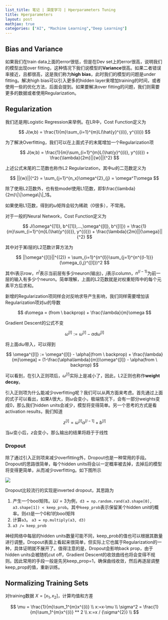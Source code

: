 ```yaml
---
list_title: 笔记 | 深度学习 | Hperparameters Tuning
title: Hperparameters
layout: post
mathjax: true
categories: ["AI", "Machine Learning","Deep Learning"]
---
```


## Bias and Variance

如果我们在train data上面的error很低，但是在Dev set上的error很高，说明我们的模型出现over fitting，这种情况下我们说模型的**Variance**很高。如果二者错误率接近，且都很高，这是我们称为**high bias**，此时我们的模型的问题是under fitting。解决high bias可以引入更多的hidden layer来增加training的时间，或者使用一些的优化方法，后面会提到。如果要解决over fitting的问题，我们则需要更多的数据或者使用Regularization。

## Regularization

我们还是用Logistic Regression来举例。在LR中，Cost Function定义为

$$
J(w,b) = \frac{1}{m}\sum_{i=1}^{m}L(\hat{y}^{(i)}, y^{(i)})
$$

为了解决Overfitting，我们可以在上面式子的末尾增加一个Regularization项

$$
J(w,b) = \frac{1}{m}\sum_{i=1}^{m}L(\hat{y}^{(i)}, y^{(i)}) + \frac{\lambda}{2m}||{w}||{^2}
$$

上述公式末尾的二范数也称作L2 Regularization，其中$\omega$的二范数定义为

$$
||{w}||{^2} = \sum_{j=1}^{n_x}\omega^{2}_{j} = \omega^T\omega
$$

除了使用L2范数外，也有些model使用L1范数，即$\frac{\lambda}{2m}\|\|\omega\|\|_1$。

如果使用L1范数，得到的$\omega$矩阵会较为稀疏（0很多），不常用。

对于一般的Neural Network，Cost Function定义为

$$
J(\omega^{[1]}, b^{[1]},...,\omega^{[l]}, b^{[l]}) = \frac{1}{m}\sum_{i=1}^{m}L(\hat{y^{(i)}}, y^{(i)}) + \frac{\lambda}{2m}||{\omega}||{^2}
$$

其中对于某$l$层的L2范数计算方法为

$$
||\omega^{[l]}||^{(2)} = \sum_{i=1}^{n^{l}}\sum_{j=1}^{n^{(l-1)}}(\omega_{i,j}^{[l]})^2
$$

其中$i$表示row，$n^{l}$表示当前层有多少neuron(输出)，$j$表示column，$n^{(l-1)}$为前一层的输入有多少个neuron。简单理解，上面的L2范数就是对权重矩阵中的每个元素平方后求和。

新增的Regularization项同样会对反响求导产生影响，我们同样需要增加该Regularization项对$\omega$的导数

$$
d\omega = (from \ backprop) + \frac{\lambda}{m}\omega 
$$

Gradient Descent的公式不变

$$
\omega^{[l]} := \omega^{[l]} - \alpha d\omega^{[l]} 
$$

将上面$d\omega$带入，可以得到

$$
\omega^{[l]} := \omega^{[l]} - \alpha[(from \ backprop) + \frac{\lambda}{m}\omega] = (1-\frac{\alpha\lambda}{m})\omega^{[l]} - \alpha(from \ backprop)
$$

可以看到，在引入正则项后，$\omega^{[l]}$实际上是减小了，因此，L2正则也称作**weight decay**。

引入正则项为什么能减少overfitting呢？我们可以从两方面来考虑。首先通过上面的式子可以看出，如果$\lambda$很大，则$\omega$会变小，极端情况下，会有一部分weights变成0，那么我们hidden units会减少，模型将变得简单。另一个思考的方式是看activation results，我们知道

$$
z^{[l]} = \omega^{[l]}\alpha^{[l-1]} + b^{[l]}
$$

当$\omega$变小后，$z$会变小，那么输出的结果将趋于于线性

### Dropout

除了通过引入正则项来减少overfitting外，Dropout也是一种常用的手段。Dropout的思路很简单，每个hidden units将会以一定概率被去掉，去掉后的模型将变得更简单，从而减少overfitting。如下图所示 

<img src="{{site.baseurl}}/assets/images/2018/02/dp-ht-1.png">

Dropout比较流行的实现是inverted dropout，其思路为

1. 产生一个bool矩阵。以$l=3$为例，`d3 = np.random.rand(a3.shape[0], a3.shape[1]) < keep_prob`。其中`keep_prob`表示保留某个hidden unit的概率。则`d3`是一个0和1的bool矩阵
2. 计算`a3`。 `a3 = np.multiply(a3, d3)`
3. `a3 /= keep_prob`

神经网络中每层的hidden units数量可能不同，keep_prob的值也可以根据其数量进行调整。Dropout表面上看起来很简单，但实际上它也属于Regularization的一种，具体证明就不展开了。值得注意的是，Dropout会影响back prop，由于hidden units会被随机cut off，Gradient Descent的收敛曲线也将会变得不规则。因此常用的手段一般是先另keep_prop=1，确保曲线收敛，然后再逐层调整keep_prop的值，重新训练。

## Normalizing Training Sets

对training数据 $X = [x_1, x_2]$，计算均值和方差

$$
\mu = \frac{1}{m}\sum_1^{m}x^{(i)} \\
x:=x-\mu \\
\sigma^2 = \frac{1}{m}\sum_1^{m}x^{(i)} ** 2 \\
x:=x / {\sigma^{2}} \\
$$
